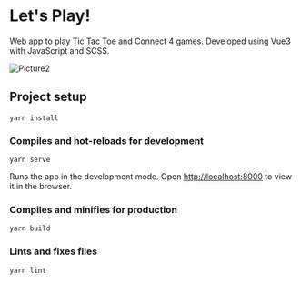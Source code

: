 # Let's Play!

Web app to play Tic Tac Toe and Connect 4 games. Developed using Vue3 with JavaScript and SCSS.

![Picture2](https://user-images.githubusercontent.com/43031902/139539865-69f8cb3b-cfc3-49ef-ac52-3e672ef60f2d.png)

## Project setup

```
yarn install
```

### Compiles and hot-reloads for development

```
yarn serve
```

Runs the app in the development mode.
Open [http://localhost:8000](http://localhost:8000) to view it in the browser.

### Compiles and minifies for production

```
yarn build
```

### Lints and fixes files

```
yarn lint
```
